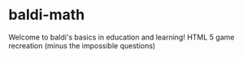 # baldi-math
Welcome to baldi's basics in education and learning! HTML 5 game recreation (minus the impossible questions)
